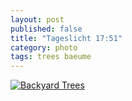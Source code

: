```yaml
---
layout: post
published: false
title: "Tageslicht 17:51"
category: photo
tags: trees baeume
---
```


[![Backyard Trees](http://41.media.tumblr.com/f8f0a73b6619f1474e9c7d4e83d97d66/tumblr_nlosu0L4SE1rive1ro1_500.jpg)](http://dr3wh0.tumblr.com/post/114443486739/tageslicht-17-51 "View on Tumblr")